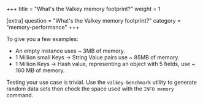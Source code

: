+++
title = "What's the Valkey memory footprint?"
weight = 1

[extra]
question = "What's the Valkey memory footprint?"
category = "memory-performance"
+++

To give you a few examples:

* An empty instance uses ~ 3MB of memory.
* 1 Million small Keys -> String Value pairs use ~ 85MB of memory.
* 1 Million Keys -> Hash value, representing an object with 5 fields, use ~ 160 MB of memory.

Testing your use case is trivial. Use the `valkey-benchmark` utility to generate random data sets then check the space used with the `INFO memory` command. 
